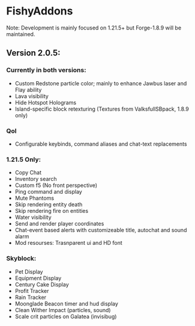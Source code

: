 # FishyAddons

Note: Development is mainly focused on 1.21.5+ but Forge-1.8.9 will be maintained.

## **Version 2.0.5:**

### Currently in both versions:
- Custom Redstone particle color; mainly to enhance Jawbus laser and Flay ability
- Lava visibility
- Hide Hotspot Holograms
- Island-specific block retexturing (Textures from ValksfullSBpack, 1.8.9 only)

### Qol
- Configurable keybinds, command aliases and chat-text replacements

### 1.21.5 Only:
- Copy Chat
- Inventory search
- Custom f5 (No front perspective)
- Ping command and display
- Mute Phantoms
- Skip rendering entity death
- Skip rendering fire on entities
- Water visibility
- Send and render player coordinates
- Chat-event based alerts with customizeable title,
  autochat and sound alarm
- Mod resourses: Trasnparent ui and HD font

### Skyblock:
- Pet Display
- Equipment Display
- Century Cake Display
- Profit Tracker
- Rain Tracker
- Moonglade Beacon timer and hud display
- Clean Wither Impact (particles, sound)
- Scale crit particles on Galatea (invisibug)